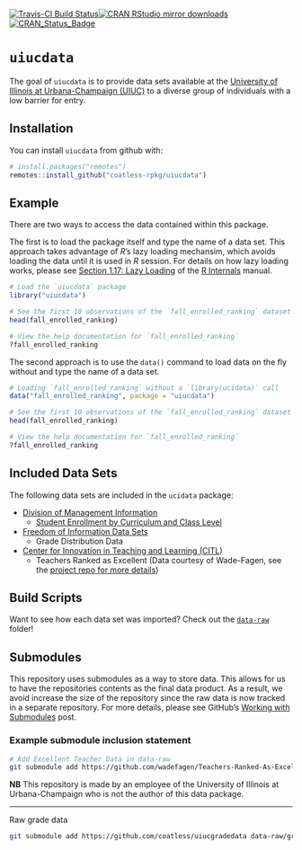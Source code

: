
<!-- README.md is generated from README.Rmd. Please edit that file -->

[![Travis-CI Build
Status](https://travis-ci.org/coatless/uiucdata.svg?branch=master)](https://travis-ci.org/coatless/uiucdata)[![CRAN
RStudio mirror
downloads](http://cranlogs.r-pkg.org/badges/uiucdata)](http://www.r-pkg.org/pkg/uiucdata)
[![CRAN_Status_Badge](http://www.r-pkg.org/badges/version/uiucdata)](https://cran.r-project.org/package=uiucdata)

# `uiucdata`

The goal of `uiucdata` is to provide data sets available at the
[University of Illinois at Urbana-Champaign
(UIUC)](http://illinois.edu/) to a diverse group of individuals with a
low barrier for entry.

## Installation

You can install `uiucdata` from github with:

``` r
# install.packages("remotes")
remotes::install_github("coatless-rpkg/uiucdata")
```

## Example

There are two ways to access the data contained within this package.

The first is to load the package itself and type the name of a data set.
This approach takes advantage of *R*’s lazy loading mechansim, which
avoids loading the data until it is used in *R* session. For details on
how lazy loading works, please see [Section 1.17: Lazy
Loading](https://cran.r-project.org/doc/manuals/r-release/R-ints.html#Lazy-loading)
of the [R
Internals](https://cran.r-project.org/doc/manuals/r-release/R-ints.html)
manual.

``` r
# Load the `uiucdata` package
library("uiucdata")

# See the first 10 observations of the `fall_enrolled_ranking` dataset
head(fall_enrolled_ranking)

# View the help documentation for `fall_enrolled_ranking`
?fall_enrolled_ranking
```

The second approach is to use the `data()` command to load data on the
fly without and type the name of a data set.

``` r
# Loading `fall_enrolled_ranking` without a `library(ucidata)` call
data("fall_enrolled_ranking", package = "uiucdata")

# See the first 10 observations of the `fall_enrolled_ranking` dataset
head(fall_enrolled_ranking)

# View the help documentation for `fall_enrolled_ranking`
?fall_enrolled_ranking
```

## Included Data Sets

The following data sets are included in the `ucidata` package:

- [Division of Management Information](http://www.dmi.illinois.edu/)
  - [Student Enrollment by Curriculum and Class
    Level](http://www.dmi.illinois.edu/stuenr/#class)
- [Freedom of Information Data
  Sets](https://www.uillinois.edu/cms/One.aspx?portalId=1324&pageId=171041)
  - Grade Distribution Data
- [Center for Innovation in Teaching and Learning
  (CITL)](http://citl.illinois.edu/)
  - Teachers Ranked as Excellent (Data courtesy of Wade-Fagen, see the
    [project repo for more
    details](https://github.com/wadefagen/Teachers-Ranked-As-Excellent-UIUC))

## Build Scripts

Want to see how each data set was imported? Check out the
[`data-raw`](https://github.com/coatless/uiucdata/tree/master/data-raw)
folder!

## Submodules

This repository uses submodules as a way to store data. This allows for
us to have the repositories contents as the final data product. As a
result, we avoid increase the size of the repository since the raw data
is now tracked in a separate repository. For more details, please see
GitHub’s [Working with
Submodules](https://github.com/blog/2104-working-with-submodules) post.

### Example submodule inclusion statement

``` bash
# Add Excellent Teacher Data in data-raw
git submodule add https://github.com/wadefagen/Teachers-Ranked-As-Excellent-UIUC data-raw/excellent-teachers
```

**NB** This repository is made by an employee of the University of
Illinois at Urbana-Champaign who is not the author of this data package.

------------------------------------------------------------------------

Raw grade data

``` bash
git submodule add https://github.com/coatless/uiucgradedata data-raw/grade-dist
```
